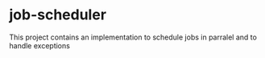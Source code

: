 # job-scheduler
This project contains an implementation to schedule jobs in parralel and to handle exceptions
